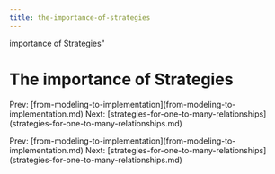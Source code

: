 ```yaml
---
title: the-importance-of-strategies
---
```


importance of Strategies\"

# The importance of Strategies

Prev:
\[from-modeling-to-implementation](from-modeling-to-implementation.md)
Next:
\[strategies-for-one-to-many-relationships](strategies-for-one-to-many-relationships.md)

Prev:
\[from-modeling-to-implementation](from-modeling-to-implementation.md)
Next:
\[strategies-for-one-to-many-relationships](strategies-for-one-to-many-relationships.md)
